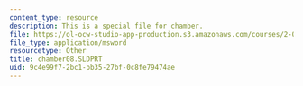```yaml
---
content_type: resource
description: This is a special file for chamber.
file: https://ol-ocw-studio-app-production.s3.amazonaws.com/courses/2-007-design-and-manufacturing-i-spring-2009/9c4e99f72bc1bb3527bf0c8fe79474ae_chamber08.SLDPRT
file_type: application/msword
resourcetype: Other
title: chamber08.SLDPRT
uid: 9c4e99f7-2bc1-bb35-27bf-0c8fe79474ae
---
```

